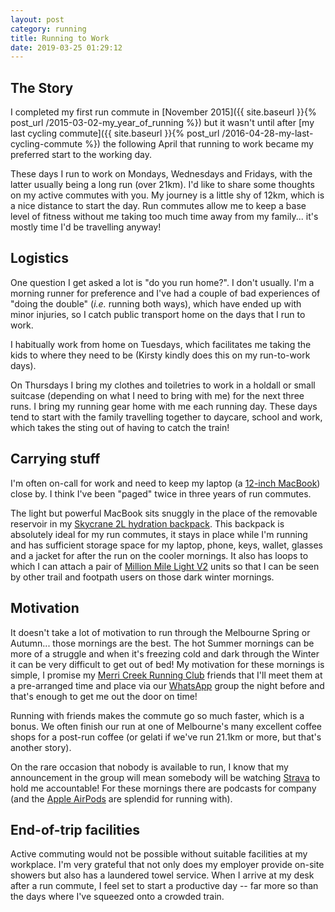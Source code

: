 ```yaml
---
layout: post
category: running
title: Running to Work
date: 2019-03-25 01:29:12
---
```


## The Story

I completed my first run commute in [November 2015]({{ site.baseurl }}{% post_url /2015-03-02-my_year_of_running %}) but it wasn't until after [my last cycling commute]({{ site.baseurl }}{% post_url /2016-04-28-my-last-cycling-commute %}) the following April that running to work became my preferred start to the working day.

These days I run to work on Mondays, Wednesdays and Fridays, with the latter usually being a long run (over 21km). I'd like to share some thoughts on my active commutes with you. My journey is a little shy of 12km, which is a nice distance to start the day. Run commutes allow me to keep a base level of fitness without me taking too much time away from my family... it's mostly time I'd be travelling anyway!

## Logistics

One question I get asked a lot is "do you run home?". I don't usually. I'm a morning runner for preference and I've had a couple of bad experiences of "doing the double" (_i.e._ running both ways), which have ended up with minor injuries, so I catch public transport home on the days that I run to work. 

I habitually work from home on Tuesdays, which facilitates me taking the kids to where they need to be (Kirsty kindly does this on my run-to-work days).

On Thursdays I bring my clothes and toiletries to work in a holdall or small suitcase (depending on what I need to bring with me) for the next three runs. I bring my running gear home with me each running day. These days tend to start with the family travelling together to daycare, school and work, which takes the sting out of having to catch the train!

## Carrying stuff

I'm often on-call for work and need to keep my laptop (a [12-inch MacBook](https://www.apple.com/au/macbook/)) close by. I think I've been "paged" twice in three years of run commutes.

The light but powerful MacBook sits snuggly in the place of the removable reservoir in my [Skycrane 2L hydration backpack](https://www.caribee.com/products/skycrane-2l-hydration-backpack). This backpack is absolutely ideal for my run commutes, it stays in place while I'm running and has sufficient storage space for my laptop, phone, keys, wallet, glasses and a jacket for after the run on the cooler mornings. It also has loops to which I can attach a pair of [Million Mile Light V2](https://flipbelt.com/Million-Mile-Light) units so that I can be seen by other trail and footpath users on those dark winter mornings.

## Motivation

It doesn't take a lot of motivation to run through the Melbourne Spring or Autumn... those mornings are the best. The hot Summer mornings can be more of a struggle and when it's freezing cold and dark through the Winter it can be very difficult to get out of bed! My motivation for these mornings is simple, I promise my [Merri Creek Running Club](http://merricreekrunning.club/) friends that I'll meet them at a pre-arranged time and place via our [WhatsApp](https://www.whatsapp.com/) group the night before and that's enough to get me out the door on time!

Running with friends makes the commute go so much faster, which is a bonus. We often finish our run at one of Melbourne's many excellent coffee shops for a post-run coffee (or gelati if we've run 21.1km or more, but that's another story).

On the rare occasion that nobody is available to run, I know that my announcement in the group will mean somebody will be watching [Strava](https://www.strava.com/clubs/merricreekrc) to hold me accountable! For these mornings there are podcasts for company (and the [Apple AirPods](https://www.apple.com/au/airpods/) are splendid for running with).

## End-of-trip facilities

Active commuting would not be possible without suitable facilities at my workplace. I'm very grateful that not only does my employer provide on-site showers but also has a laundered towel service. When I arrive at my desk after a run commute, I feel set to start a productive day -- far more so than the days where I've squeezed onto a crowded train.

